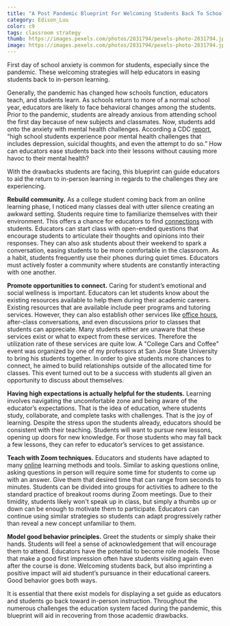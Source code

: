 ```yaml
---
title: "A Post Pandemic Blueprint For Welcoming Students Back To School"
category: Edison_Luu
color: c9
tags: classroom strategy 
thumb: https://images.pexels.com/photos/2831794/pexels-photo-2831794.jpeg?auto=compress&cs=tinysrgb&w=1260&h=750&dpr=2
image: https://images.pexels.com/photos/2831794/pexels-photo-2831794.jpeg?auto=compress&cs=tinysrgb&w=1260&h=750&dpr=2 
---
```

First day of school anxiety is common for students, especially since the pandemic. These welcoming strategies will help educators in easing students back to in-person learning.
<!--more-->

Generally, the pandemic has changed how schools function, educators teach, and students learn. As schools return to more of a normal school year, educators are likely to face behavioral changes among the students. Prior to the pandemic, students are already anxious from attending school the first day because of new subjects and classmates. Now, students add onto the anxiety with mental health challenges. According a CDC [report], “high school students experience poor mental health challenges that includes depression, suicidal thoughts, and even the attempt to do so.” How can educators ease students back into their lessons without causing more havoc to their mental health?

With the drawbacks students are facing, this blueprint can guide educators to aid the return to in-person learning in regards to the challenges they are experiencing.

**Rebuild community.** As a college student coming back from an online learning phase, I noticed many classes deal with utter silence creating an awkward setting. Students require time to familiarize themselves with their environment. This offers a chance for educators to find [connections] with students. Educators can start class with open-ended questions that encourage students to articulate their thoughts and opinions into their responses. They can also ask students about their weekend to spark a conversation, easing students to be more comfortable in the classroom. As a habit, students frequently use their phones during quiet times. Educators must actively foster a community where students are constantly interacting with one another.

**Promote opportunities to connect.** Caring for student’s emotional and social wellness is important. Educators can let students know about the existing resources available to help them during their academic careers. Existing resources that are available include peer programs and tutoring services. However, they can also establish other services like [office hours], after-class conversations, and even discussions prior to classes that students can appreciate. Many students either are unaware that these services exist or what to expect from these services. Therefore the utilization rate of these services are quite low. A "College Cars and Coffee" event was organized by one of my professors at San Jose State University to bring his students together. In order to give students more chances to connect, he aimed to build relationships outside of the allocated time for classes. This event turned out to be a success with students all given an opportunity to discuss about themselves.

**Having high expectations is actually helpful for the students.** Learning involves navigating the uncomfortable zone and being aware of the educator’s expectations. That is the idea of education, where students study, collaborate, and complete tasks with challenges. That is the joy of learning. Despite the stress upon the students already, educators should be consistent with their teaching. Students will want to pursue new lessons, opening up doors for new knowledge. For those students who may fall back a few lessons, they can refer to educator’s services to get assistance. 

**Teach with Zoom techniques.** Educators and students have adapted to many [online] learning methods and tools. Similar to asking questions online, asking questions in person will require some time for students to come up with an answer. Give them that desired time that can range from seconds to minutes. Students can be divided into groups for activities to adhere to the standard practice of breakout rooms during Zoom meetings. Due to their timidity, students likely won't speak up in class, but simply a thumbs up or down can be enough to motivate them to participate. Educators can continue using similar strategies so students can adapt progressively rather than reveal a new concept unfamiliar to them.

**Model good behavior principles.** Greet the students or simply shake their hands. Students will feel a sense of acknowledgement that will encourage them to attend. Educators have the potential to become role models. Those that make a good first impression often have students visiting again even after the course is done. Welcoming students back, but also imprinting a positive impact will aid student’s pursuance in their educational careers. Good behavior goes both ways. 

It is essential that there exist models for displaying a set guide as educators and students go back toward in-person instruction. Throughout the numerous challenges the education system faced during the pandemic, this blueprint will aid in recovering from those academic drawbacks. 


[report]: https://www.cdc.gov/mmwr/volumes/71/su/su7103a3.htm
[connections]: https://www.insidehighered.com/news/2022/02/02/10-ways-strengthen-connections-students-so-they-feel-seen
[office hours]: https://www.insidehighered.com/advice/2021/12/15/benefits-requiring-students-come-office-hours-opinion
[online]: https://www.cmu.edu/canvas/teachingonline/zoom/zoompedagogy.html
